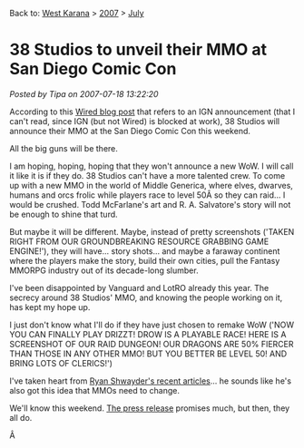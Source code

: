 Back to: [West Karana](/posts/westkarana.md) > [2007](/posts/2007/westkarana.md) > [July](./westkarana.md)
# 38 Studios to unveil their MMO at San Diego Comic Con

*Posted by Tipa on 2007-07-18 13:22:20*

According to this [Wired blog post](http://blog.wired.com/games/2007/07/mcfarlane-shill.html) that refers to an IGN announcement (that I can't read, since IGN (but not Wired) is blocked at work), 38 Studios will announce their MMO at the San Diego Comic Con this weekend.

All the big guns will be there.

I am hoping, hoping, hoping that they won't announce a new WoW. I will call it like it is if they do. 38 Studios can't have a more talented crew. To come up with a new MMO in the world of Middle Generica, where elves, dwarves, humans and orcs frolic while players race to level 50Â so they can raid... I would be crushed. Todd McFarlane's art and R. A. Salvatore's story will not be enough to shine that turd.

But maybe it will be different. Maybe, instead of pretty screenshots ('TAKEN RIGHT FROM OUR GROUNDBREAKING RESOURCE GRABBING GAME ENGINE!'), they will have... story shots... and maybe a faraway continent where the players make the story, build their own cities, pull the Fantasy MMORPG industry out of its decade-long slumber.

I've been disappointed by Vanguard and LotRO already this year. The secrecy around 38 Studios' MMO, and knowing the people working on it, has kept my hope up.

I just don't know what I'll do if they have just chosen to remake WoW ('NOW YOU CAN FINALLY PLAY DRIZZT! DROW IS A PLAYABLE RACE! HERE IS A SCREENSHOT OF OUR RAID DUNGEON! OUR DRAGONS ARE 50% FIERCER THAN THOSE IN ANY OTHER MMO! BUT YOU BETTER BE LEVEL 50! AND BRING LOTS OF CLERICS!')

I've taken heart from [Ryan Shwayder's recent articles](http://nerfbat.com)... he sounds like he's also got this idea that MMOs need to change.

We'll know this weekend. [The press release](http://www.nerfbat.com/2007/07/17/38-studios-at-comic-con-2007/) promises much, but then, they all do.

Â 
